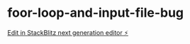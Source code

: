 # foor-loop-and-input-file-bug

[Edit in StackBlitz next generation editor ⚡️](https://stackblitz.com/~/github.com/Sefibrah/foor-loop-and-input-file-bug)